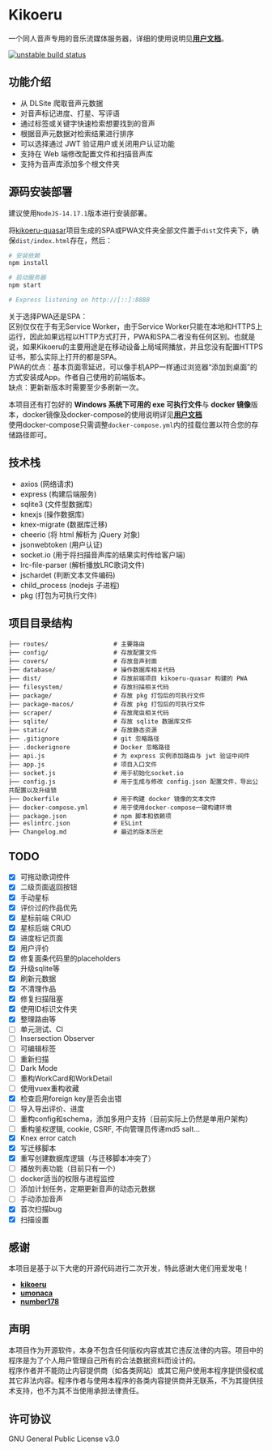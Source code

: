 # Kikoeru

一个同人音声专用的音乐流媒体服务器，详细的使用说明见[**用户文档**](./用户文档.md)。

[![unstable build status](https://github.com/umonaca/kikoeru-express/actions/workflows/build-artifacts.yml/badge.svg)](https://github.com/umonaca/kikoeru-express/actions)

## 功能介绍

- 从 DLSite 爬取音声元数据
- 对音声标记进度、打星、写评语
- 通过标签或关键字快速检索想要找到的音声
- 根据音声元数据对检索结果进行排序
- 可以选择通过 JWT 验证用户或关闭用户认证功能
- 支持在 Web 端修改配置文件和扫描音声库
- 支持为音声库添加多个根文件夹

## 源码安装部署

建议使用`NodeJS-14.17.1`版本进行安装部署。

将[kikoeru-quasar](https://github.com/MirrichWangD/kikoeru-quasar)项目生成的SPA或PWA文件夹全部文件置于`dist`文件夹下，确保`dist/index.html`存在，然后：

```bash
# 安装依赖
npm install

# 启动服务器
npm start

# Express listening on http://[::]:8888
```

关于选择PWA还是SPA：  
区别仅仅在于有无Service Worker，由于Service Worker只能在本地和HTTPS上运行，因此如果远程以HTTP方式打开，PWA和SPA二者没有任何区别。也就是说，如果Kikoeru的主要用途是在移动设备上局域网播放，并且您没有配置HTTPS证书，那么实际上打开的都是SPA。  
PWA的优点：基本页面零延迟，可以像手机APP一样通过浏览器“添加到桌面”的方式安装成App。作者自己使用的前端版本。  
缺点：更新新版本时需要至少多刷新一次。  

本项目还有打包好的 **Windows 系统下可用的 exe 可执行文件**与 **docker 镜像**版本，docker镜像及docker-compose的使用说明详见[**用户文档**](https://github.com/umonaca/kikoeru-express/wiki/%E4%BD%BF%E7%94%A8%E8%AF%B4%E6%98%8E)  
使用docker-compose只需调整`docker-compose.yml`内的挂载位置以符合您的存储路径即可。

## 技术栈

- axios (网络请求)
- express (构建后端服务)
- sqlite3 (文件型数据库)
- knexjs (操作数据库)
- knex-migrate (数据库迁移)
- cheerio (将 html 解析为 jQuery 对象)
- jsonwebtoken (用户认证)
- socket.io (用于将扫描音声库的结果实时传给客户端)
- lrc-file-parser (解析播放LRC歌词文件)
- jschardet (判断文本文件编码)
- child_process (nodejs 子进程)
- pkg (打包为可执行文件)

## 项目目录结构

```tree
├── routes/                  # 主要路由
├── config/                  # 存放配置文件
├── covers/                  # 存放音声封面
├── database/                # 操作数据库相关代码
├── dist/                    # 存放前端项目 kikoeru-quasar 构建的 PWA
├── filesystem/              # 存放扫描相关代码
├── package/                 # 存放 pkg 打包后的可执行文件
├── package-macos/           # 存放 pkg 打包后的可执行文件
├── scraper/                 # 存放爬虫相关代码
├── sqlite/                  # 存放 sqlite 数据库文件
├── static/                  # 存放静态资源
├── .gitignore               # git 忽略路径
├── .dockerignore            # Docker 忽略路径
├── api.js                   # 为 express 实例添加路由与 jwt 验证中间件
├── app.js                   # 项目入口文件
├── socket.js                # 用于初始化socket.io
├── config.js                # 用于生成与修改 config.json 配置文件，导出公共配置以及升级锁
├── Dockerfile               # 用于构建 docker 镜像的文本文件
├── docker-compose.yml       # 用于使用docker-compose一键构建环境
├── package.json             # npm 脚本和依赖项
├── eslintrc.json            # ESLint
├── Changelog.md             # 最近的版本历史
```

## TODO

- [x] 可拖动歌词控件
- [x] 二级页面返回按钮
- [x] 手动星标
- [x] 评价过的作品优先
- [x] 星标前端 CRUD
- [x] 星标后端 CRUD
- [x] 进度标记页面
- [x] 用户评价
- [x] 修复面条代码里的placeholders
- [x] 升级sqlite等
- [x] 刷新元数据
- [x] 不清理作品
- [x] 修复扫描阻塞
- [x] 使用ID标识文件夹
- [x] 整理路由等
- [ ] 单元测试、CI
- [ ] Insersection Observer
- [ ] 可编辑标签
- [ ] 重新扫描
- [ ] Dark Mode
- [ ] 重构WorkCard和WorkDetail
- [ ] 使用vuex重构收藏
- [x] 检查启用foreign key是否会出错
- [ ] 导入导出评价、进度
- [ ] 重构config和schema，添加多用户支持（目前实际上仍然是单用户架构）
- [ ] 重构鉴权逻辑, cookie, CSRF, 不向管理员传递md5 salt...
- [x] Knex error catch
- [x] 写迁移脚本
- [x] 重写创建数据库逻辑（与迁移脚本冲突了）
- [ ] 播放列表功能（目前只有一个）
- [ ] docker适当的权限与进程监控
- [ ] 添加计划任务，定期更新音声的动态元数据
- [ ] 手动添加音声
- [x] 首次扫描bug
- [x] 扫描设置

## 感谢

本项目是基于以下大佬的开源代码进行二次开发，特此感谢大佬们用爱发电！

- [**kikoeru**](https://github.com/nortonandrews/kikoeru)
- [**umonaca**](https://github.com/umonaca/kikoeru-express)
- [**number178**](https://https://github.com/Number178/kikoeru-express)

## 声明

本项目作为开源软件，本身不包含任何版权内容或其它违反法律的内容。项目中的程序是为了个人用户管理自己所有的合法数据资料而设计的。  
程序作者并不能防止内容提供商（如各类网站）或其它用户使用本程序提供侵权或其它非法内容。程序作者与使用本程序的各类内容提供商并无联系，不为其提供技术支持，也不为其不当使用承担法律责任。

## 许可协议

GNU General Public License v3.0
